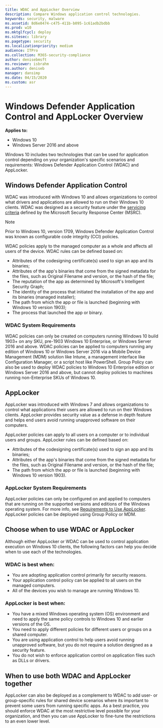 ```yaml
---
title: WDAC and AppLocker Overview
description: Compare Windows application control technologies.
keywords: security, malware
ms.assetid: 8d6e0474-c475-411b-b095-1c61adb2bdbb
ms.prod: w10
ms.mktglfcycl: deploy
ms.sitesec: library
ms.pagetype: security
ms.localizationpriority: medium
audience: ITPro
ms.collection: M365-security-compliance
author: denisebmsft
ms.reviewer: isbrahm
ms.author: deniseb
manager: dansimp
ms.date: 04/15/2020
ms.custom: asr
---
```


# Windows Defender Application Control and AppLocker Overview

**Applies to:**

- Windows 10
- Windows Server 2016 and above

Windows 10 includes two technologies that can be used for application control depending on your organization's specific scenarios and requirements: Windows Defender Application Control (WDAC) and AppLocker.

## Windows Defender Application Control

WDAC was introduced with Windows 10 and allows organizations to control what drivers and applications are allowed to run on their Windows 10 clients. WDAC was designed as a security feature under the [servicing criteria](https://www.microsoft.com/msrc/windows-security-servicing-criteria) defined by the Microsoft Security Response Center (MSRC).

> [!NOTE]
> Prior to Windows 10, version 1709, Windows Defender Application Control was known as configurable code integrity (CCI) policies.

WDAC policies apply to the managed computer as a whole and affects all users of the device. WDAC rules can be defined based on:

- Attributes of the codesigning certificate(s) used to sign an app and its binaries;
- Attributes of the app's binaries that come from the signed metadata for the files, such as Original Filename and version, or the hash of the file;
- The reputation of the app as determined by Microsoft's Intelligent Security Graph;
- The identity of the process that initiated the installation of the app and its binaries (managed installer);
- The path from which the app or file is launched (beginning with Windows 10 version 1903);
- The process that launched the app or binary.

### WDAC System Requirements

WDAC policies can only be created on computers running Windows 10 build 1903+ on any SKU, pre-1903 Windows 10 Enterprise, or Windows Server 2016 and above.
WDAC policies can be applied to computers running any edition of Windows 10 or Windows Server 2016 via a Mobile Device Management (MDM) solution like Intune, a management interface like Configuration Manager, or a script host like PowerShell. Group Policy can also be used to deploy WDAC policies to Windows 10 Enterprise edition or Windows Server 2016 and above, but cannot deploy policies to machines running non-Enterprise SKUs of Windows 10.

## AppLocker

AppLocker was introduced with Windows 7 and allows organizations to control what applications their users are allowed to run on their Windows clients. AppLocker provides security value as a defense in depth feature and helps end users avoid running unapproved software on their computers.

AppLocker policies can apply to all users on a computer or to individual users and groups. AppLocker rules can be defined based on:

- Attributes of the codesigning certificate(s) used to sign an app and its binaries;
- Attributes of the app's binaries that come from the signed metadata for the files, such as Original Filename and version, or the hash of the file;
- The path from which the app or file is launched (beginning with Windows 10 version 1903).

### AppLocker System Requirements

AppLocker policies can only be configured on and applied to computers that are running on the supported versions and editions of the Windows operating system. For more info, see [Requirements to Use AppLocker](applocker/requirements-to-use-applocker.md). 
AppLocker policies can be deployed using Group Policy or MDM.

## Choose when to use WDAC or AppLocker

Although either AppLocker or WDAC can be used to control application execution on Windows 10 clients, the following factors can help you decide when to use each of the technologies. 

### WDAC is best when:

- You are adopting application control primarily for security reasons.
- Your application control policy can be applied to all users on the managed computers.
- All of the devices you wish to manage are running Windows 10.

### AppLocker is best when:

- You have a mixed Windows operating system (OS) environment and need to apply the same policy controls to Windows 10 and earlier versions of the OS.
- You need to apply different policies for different users or groups on a shared computer.
- You are using application control to help users avoid running unapproved software, but you do not require a solution designed as a security feature.
- You do not wish to enforce application control on application files such as DLLs or drivers.

## When to use both WDAC and AppLocker together

AppLocker can also be deployed as a complement to WDAC to add user- or group-specific rules for shared device scenarios where its important to prevent some users from running specific apps.
As a best practice, you should enforce WDAC at the most restrictive level possible for your organization, and then you can use AppLocker to fine-tune the restrictions to an even lower level.
